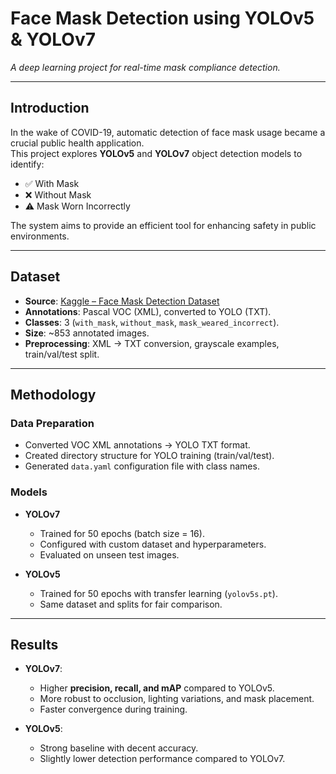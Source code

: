 # Face Mask Detection using YOLOv5 & YOLOv7  

*A deep learning project for real-time mask compliance detection.*  

---

## Introduction  
In the wake of COVID-19, automatic detection of face mask usage became a crucial public health application.  
This project explores **YOLOv5** and **YOLOv7** object detection models to identify:  
- ✅ With Mask  
- ❌ Without Mask  
- ⚠️ Mask Worn Incorrectly  

The system aims to provide an efficient tool for enhancing safety in public environments.  

---

## Dataset  
- **Source**: [Kaggle – Face Mask Detection Dataset](https://www.kaggle.com/datasets/andrewmvd/face-mask-detection)  
- **Annotations**: Pascal VOC (XML), converted to YOLO (TXT).  
- **Classes**: 3 (`with_mask`, `without_mask`, `mask_weared_incorrect`).  
- **Size**: ~853 annotated images.  
- **Preprocessing**: XML → TXT conversion, grayscale examples, train/val/test split.  

---

## Methodology  

### Data Preparation  
- Converted VOC XML annotations → YOLO TXT format.  
- Created directory structure for YOLO training (train/val/test).  
- Generated `data.yaml` configuration file with class names.  

### Models  
- **YOLOv7**  
  - Trained for 50 epochs (batch size = 16).  
  - Configured with custom dataset and hyperparameters.  
  - Evaluated on unseen test images.  

- **YOLOv5**  
  - Trained for 50 epochs with transfer learning (`yolov5s.pt`).  
  - Same dataset and splits for fair comparison.  

---

## Results  

- **YOLOv7**:  
  - Higher **precision, recall, and mAP** compared to YOLOv5.  
  - More robust to occlusion, lighting variations, and mask placement.  
  - Faster convergence during training.  

- **YOLOv5**:  
  - Strong baseline with decent accuracy.  
  - Slightly lower detection performance compared to YOLOv7.  


